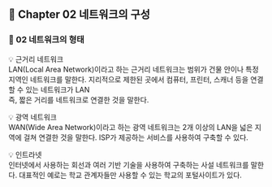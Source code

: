 ## 📕 Chapter 02 네트워크의 구성  
### 📙 02 네트워크의 형태

💡 근거리 네트워크  
LAN(Local Area Network)이라고 하는 근거리 네트워크는 범위가 건물 안이나 특정 지역인 네트워크를 말한다. 지리적으로 제한된 곳에서 컴퓨터, 프린터, 스캐너 등을 연결할 수 있는 네트워크가 LAN  
즉, 짧은 거리를 네트워크로 연결한 것을 말한다.

💡 광역 네트워크  
WAN(Wide Area Network)이라고 하는 광역 네트워크는 2개 이상의 LAN을 넓은 지역에 걸쳐 연결한 것을 말한다. ISP가 제공하는 서비스를 사용하여 구축할 수 있다. 

💡 인트라넷  
인터넷에서 사용하는 회선과 여러 기반 기술을 사용하여 구축하는 사설 네트워크를 말한다. 대표적인 예로는 학교 관계자들만 사용할 수 있는 학교의 포털사이트가 있다. 
